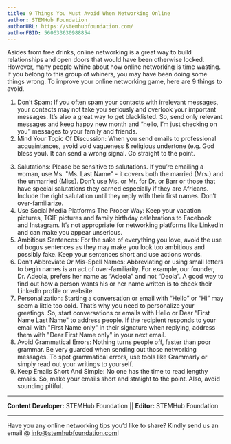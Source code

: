 ```yaml
---
title: 9 Things You Must Avoid When Networking Online
author: STEMHub Foundation
authorURL: https://stemhubfoundation.com/
authorFBID: 560633630988854
---
```


Asides from free drinks, online networking is a great way to build relationships and open doors that would have been otherwise locked. However, many people whine about how online networking is time wasting. If you belong to this group of whiners, you may have been doing some things wrong. To improve your online networking game, here are 9 things to avoid.

1. Don’t Spam: If you often spam your contacts with irrelevant messages, your contacts may not take you seriously and overlook your important messages. It’s also a great way to get blacklisted. So, send only relevant messages and keep happy new month and “hello, I’m just checking on you” messages to your family and friends.
2. Mind Your Topic Of Discussion: When you send emails to professional acquaintances, avoid void vagueness & religious undertone (e.g. God bless you). It can send a wrong signal. Go straight to the point. ‬
<!--truncate-->
3. Salutations: Please be sensitive to salutations. If you’re emailing a woman, use Ms. "Ms. Last Name" - it covers both the married (Mrs.) and the unmarried (Miss). Don’t use Ms. or Mr. for Dr. or Barr or those that have special salutations they earned especially if they are Africans. Include the right salutation until they reply with their first names. Don’t over-familiarize.
4. Use Social Media Platforms The Proper Way: Keep your vacation pictures, TGIF pictures and family birthday celebrations to Facebook and Instagram. It’s not appropriate for networking platforms like LinkedIn and can make you appear unserious.
5. Ambitious Sentences: For the sake of everything you love, avoid the use of bogus sentences as they may make you look too ambitious and possibly fake. Keep your sentences short and use actions words.
6. Don’t Abbreviate Or Mis-Spell Names: Abbreviating or using small letters to begin names is an act of over-familiarity. For example, our founder, Dr. Adeola, prefers her name as “Adeola” and not “Deola”. A good way to find out how a person wants his or her name written is to check their Linkedln profile or website.
7. Personalization: Starting a conversation or email with “Hello” or “Hi” may seem a little too cold. That’s why you need to personalize your greetings. So, start conversations or emails with Hello or Dear “First Name Last Name" to address people. If the recipient responds to your email with "First Name only" in their signature when replying, address them with "Dear First Name only" in your next email.
8. Avoid Grammatical Errors: Nothing turns people off, faster than poor grammar. Be very guarded when sending out those networking messages. To spot grammatical errors, use tools like Grammarly or simply read out your writings to yourself.
9. Keep Emails Short And Simple: No one has the time to read lengthy emails. So, make your emails short and straight to the point. Also, avoid sounding pitiful.

---
__Content Developer:__ STEMHub Foundation  ||  __Editor:__ STEMHub Foundation

---
Have you any online networking tips you’d like to share?
Kindly send us an email @ info@stemhubfoundation.com!

